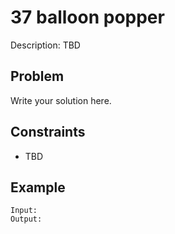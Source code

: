 # 37 balloon popper

Description: TBD

## Problem

Write your solution here.

## Constraints

- TBD

## Example

```
Input:
Output:
```
